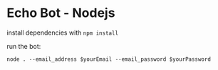 # Echo Bot - Nodejs

install dependencies with `npm install`

run the bot:
```
node . --email_address $yourEmail --email_password $yourPassword
```